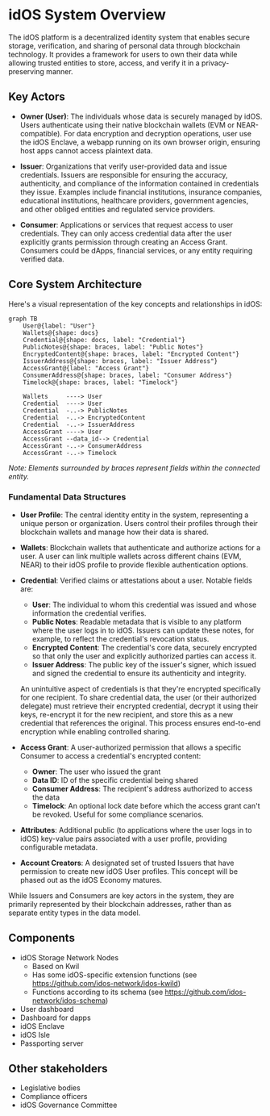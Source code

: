 # idOS System Overview

The idOS platform is a decentralized identity system that enables secure storage, verification, and sharing of personal data through blockchain technology. It provides a framework for users to own their data while allowing trusted entities to store, access, and verify it in a privacy-preserving manner.

## Key Actors

- **Owner (User)**:
  The individuals whose data is securely managed by idOS. Users authenticate using their native blockchain wallets (EVM or NEAR-compatible). For data encryption and decryption operations, user use the idOS Enclave, a webapp running on its own browser origin, ensuring host apps cannot access plaintext data.

- **Issuer**:
  Organizations that verify user-provided data and issue credentials. Issuers are responsible for ensuring the accuracy, authenticity, and compliance of the information contained in credentials they issue. Examples include financial institutions, insurance companies, educational institutions, healthcare providers, government agencies, and other obliged entities and regulated service providers.

- **Consumer**:
  Applications or services that request access to user credentials. They can only access credential data after the user explicitly grants permission through creating an Access Grant. Consumers could be dApps, financial services, or any entity requiring verified data.

## Core System Architecture

Here's a visual representation of the key concepts and relationships in idOS:

```mermaid
graph TB
    User@{label: "User"}
    Wallets@{shape: docs}
    Credential@{shape: docs, label: "Credential"}
    PublicNotes@{shape: braces, label: "Public Notes"}
    EncryptedContent@{shape: braces, label: "Encrypted Content"}
    IssuerAddress@{shape: braces, label: "Issuer Address"}
    AccessGrant@{label: "Access Grant"}
    ConsumerAddress@{shape: braces, label: "Consumer Address"}
    Timelock@{shape: braces, label: "Timelock"}

    Wallets     ----> User
    Credential  ----> User
    Credential  -..-> PublicNotes
    Credential  -..-> EncryptedContent
    Credential  -..-> IssuerAddress
    AccessGrant ----> User
    AccessGrant --data_id--> Credential
    AccessGrant -..-> ConsumerAddress
    AccessGrant -..-> Timelock
```

*Note: Elements surrounded by braces represent fields within the connected entity.*

### Fundamental Data Structures

- **User Profile**:
  The central identity entity in the system, representing a unique person or organization. Users control their profiles through their blockchain wallets and manage how their data is shared.

- **Wallets**:
  Blockchain wallets that authenticate and authorize actions for a user. A user can link multiple wallets across different chains (EVM, NEAR) to their idOS profile to provide flexible authentication options.

- **Credential**:
  Verified claims or attestations about a user. Notable fields are:
    - **User**: The individual to whom this credential was issued and whose information the credential verifies.
    - **Public Notes**: Readable metadata that is visible to any platform where the user logs in to idOS. Issuers can update these notes, for example, to reflect the credential's revocation status.
    - **Encrypted Content**: The credential's core data, securely encrypted so that only the user and explicitly authorized parties can access it.
    - **Issuer Address**: The public key of the issuer's signer, which issued and signed the credential to ensure its authenticity and integrity.

  An unintuitive aspect of credentials is that they're encrypted specifically for one recipient. To share credential data, the user (or their authorized delegate) must retrieve their encrypted credential, decrypt it using their keys, re-encrypt it for the new recipient, and store this as a new credential that references the original. This process ensures end-to-end encryption while enabling controlled sharing.

- **Access Grant**:
  A user-authorized permission that allows a specific Consumer to access a credential's encrypted content:
  - **Owner**: The user who issued the grant
  - **Data ID**: ID of the specific credential being shared
  - **Consumer Address**: The recipient's address authorized to access the data
  - **Timelock**: An optional lock date before which the access grant can't be revoked. Useful for some compliance scenarios.

- **Attributes**:
  Additional public (to applications where the user logs in to idOS) key-value pairs associated with a user profile, providing configurable metadata.

- **Account Creators**:
  A designated set of trusted Issuers that have permission to create new idOS User profiles. This concept will be phased out as the idOS Economy matures.

While Issuers and Consumers are key actors in the system, they are primarily represented by their blockchain addresses, rather than as separate entity types in the data model.

## Components

- idOS Storage Network Nodes
    - Based on Kwil
    - Has some idOS-specific extension functions (see https://github.com/idos-network/idos-kwild)
    - Functions according to its schema (see https://github.com/idos-network/idos-schema)
- User dashboard
- Dashboard for dapps
- idOS Enclave
- idOS Isle
- Passporting server

## Other stakeholders

- Legislative bodies
- Compliance officers
- idOS Governance Committee
